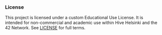 ### License

This project is licensed under a custom Educational Use License. It is intended 
for non-commercial and academic use within Hive Helsinki and the 42 Network. See [LICENSE](./LICENSE) for full terms.
